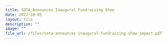 ```yaml
---
title: SOTA Announces Inaugural Fundraising Show
date: 2022-10-05
layout: file
description: ""
image: ""
file_url: /files/sota-announces-inaugural-fundraising-show-impact.pdf
---
```

